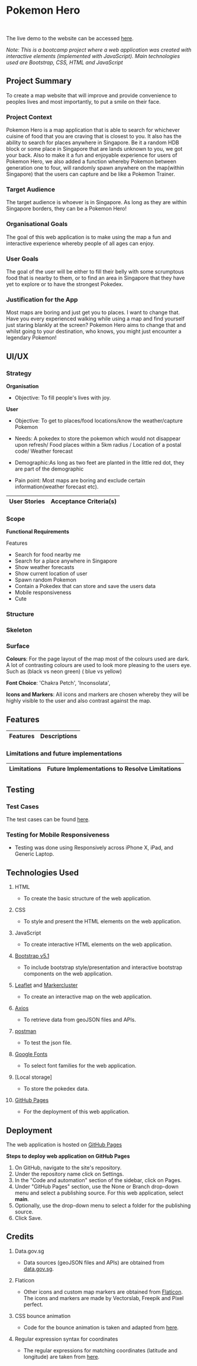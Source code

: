 # Pokemon Hero
<br>

The live demo to the website can be accessed [here](https://flourishing-quokka-df4a64.netlify.app/).

*Note: This is a bootcamp project where a web application was created with interactive elements (implemented with JavaScript). Main technologies used are Bootstrap, CSS, HTML and JavaScript*

## Project Summary
 To create a map website that will improve and provide convenience to peoples lives and most importantly, to put a smile on their face.

### Project Context

Pokemon Hero is a map application that is able to search for whichever cuisine of food that you are craving that is closest to you. It also has the ability to search for places anywhere in Singapore. Be it a random HDB block or some place in Singapore that are lands unknown to you, we got your back. Also to make it a fun and enjoyable experience for users of Pokemon Hero, we also added a function whereby Pokemon between generation one to four, will randomly spawn anywhere on the map(within Singapore) that the users can capture and be like a Pokemon Trainer. 

### Target Audience

The target audience is whoever is in Singapore. As long as they are within Singapore borders, they can be a Pokemon Hero!

### Organisational Goals

The goal of this web application is to make using the map a fun and interactive experience whereby people of all ages can enjoy.

### User Goals
The goal of the user will be either to fill their belly with some scrumptous food that is nearby to them, or to find an area in Singapore that they have yet to explore or to have the strongest Pokedex.

### Justification for the App

Most maps are boring and just get you to places. I want to change that. Have you every experienced walking while using a map and find yourself just staring blankly at the screen? Pokemon Hero aims to change that and whilst going to your destination, who knows, you might just encounter a legendary Pokemon!

## UI/UX

### Strategy

**Organisation**
* Objective: To fill people's lives with joy.

**User**
* Objective: To get to places/food locations/know the weather/capture Pokemon

* Needs: A pokedex to store the pokemon which would not disappear upon refresh/ Food places within a 5km radius / Location of a postal code/ Weather forecast

* Demographic:As long as two feet are planted in the little red dot, they are part of the demographic

* Pain point: Most maps are boring and exclude certain information(weather forecast etc).

User Stories | Acceptance Criteria(s)
------------ | -------------


### Scope

**Functional Requirements**

Features
* Search for food nearby me
* Search for a place anywhere in Singapore
* Show weather forecasts
* Show current location of user
* Spawn random Pokemon
* Contain a Pokedex that can store and save the users data
* Mobile responsiveness
* Cute

### Structure

### Skeleton


### Surface
**Colours**: For the page layout of the map most of the colours used are dark. A lot of contrasting colours are used to look more pleasing to the users eye. Such as (black vs neon green) ( blue vs yellow)



**Font Choice**: 'Chakra Petch', 'Inconsolata',

**Icons and Markers**: All icons and markers are chosen whereby they will be highly visible to the user and also contrast against the map.

## Features
Features | Descriptions
-------- | -------------


### Limitations and future implementations
Limitations | Future Implementations to Resolve Limitations
----------- | -------------


## Testing

### Test Cases
The test cases can be found [here](https://nanometre.github.io/historic-site-finder-tgc-proj1/images/readme-images/test-cases.pdf).

### Testing for Mobile Responsiveness
 * Testing was done using Responsively across iPhone X, iPad, and Generic Laptop.


## Technologies Used
1. HTML 
    - To create the basic structure of the web application.

2. CSS 
    - To style and present the HTML elements on the web application.

3. JavaScript
    - To create interactive HTML elements on the web application.

4. [Bootstrap v5.1](https://getbootstrap.com/docs/5.1/getting-started/introduction/) 
    - To include bootstrap style/presentation and interactive bootstrap components on the web application. 

5. [Leaflet](https://leafletjs.com/) and [Markercluster](https://github.com/Leaflet/Leaflet.markercluster) 
    - To create an interactive map on the web application.

6. [Axios](https://github.com/axios/axios)
    - To retrieve data from geoJSON files and APIs.

7. [postman](https://postman.com)
    - To test the json file.

8. [Google Fonts](https://fonts.google.com/)
    - To select font families for the web application.

9. [Local storage]
    - To store the pokedex data.



10. [GitHub Pages](https://pages.github.com/)
    - For the deployment of this web application.


## Deployment
The web application is hosted on [GitHub Pages](https://pages.github.com/)

**Steps to deploy web application on GitHub Pages**
1. On GitHub, navigate to the site's repository.
2. Under the repository name click on Settings.
3. In the "Code and automation" section of the sidebar, click on Pages.
4. Under "GitHub Pages" section, use the None or Branch drop-down menu and select a publishing source. For this web application, select **main**.
5. Optionally, use the drop-down menu to select a folder for the publishing source.
6. Click Save.


## Credits
1. Data.gov.sg
    - Data sources (geoJSON files and APIs) are obtained from [data.gov.sg](https://data.gov.sg/).

2. Flaticon
    - Other icons and custom map markers are obtained from [Flaticon](https://www.flaticon.com/). The icons and markers are made by Vectorslab, Freepik and Pixel perfect. 

3. CSS bounce animation
    - Code for the bounce animation is taken and adapted from [here](https://css-tricks.com/making-css-animations-feel-natural/).

4. Regular expression syntax for coordinates 
    - The regular expressions for matching coordinates (latitude and longitude) are taken from [here](https://stackoverflow.com/questions/3518504/regular-expression-for-matching-latitude-longitude-coordinates).